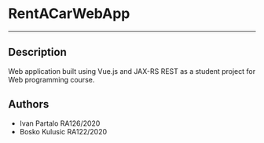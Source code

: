 # RentACarWebApp

***

## Description
Web application built using Vue.js and JAX-RS REST as a student project for Web programming course.

## Authors
* Ivan Partalo RA126/2020
* Bosko Kulusic RA122/2020
